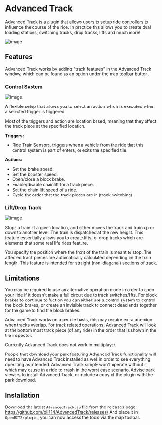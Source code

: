 # Advanced Track
Advanced Track is a plugin that allows users to setup ride controllers to influence the course of the ride. In practice this allows you to create 
dual loading stations, switching tracks, drop tracks, lifts and much more!

![image](https://user-images.githubusercontent.com/2348094/157124928-154b6feb-8111-40d9-acb4-9bb3d35f8d8c.png)

## Features
Advanced Track works by adding "track features" in the Advanced Track window, which can be found as an option under the map toolbar button.

### Control System
![image](https://user-images.githubusercontent.com/2348094/157124831-15c65217-9911-42bb-a84a-4436e0b6a667.png)

A flexible setup that allows you to select an action which is executed when a selected trigger is triggered.

Most of the triggers and action are location based, meaning that they affect the track piece at the specified location.

**Triggers:**
- Ride Train Sensors, triggers when a vehicle from the ride that this control system is part of enters, or exits the specified tile.

**Actions:**
- Set the brake speed.
- Set the booster speed.
- Open/close a block brake.
- Enable/disable chainlift for a track piece.
- Set the chain lift speed of a ride.
- Cycle the order that the track pieces are in (track switching).

### Lift/Drop Track
![image](https://user-images.githubusercontent.com/2348094/157124687-2802a110-f272-4454-820c-3becdde93517.png)

Stops a train at a given location, and either moves the track and train up or down to another level. The train is dispatched at the new height. This feature 
essentially allows you to create lifts, or drop tracks which are elements that some real life rides feature.

You specify the position where the front of the train is meant to stop. The affected track pieces are automatically calculated depending on the train length. 
This feature is intended for straight (non-diagonal) sections of track.

## Limitations
You may be required to use an alternative operation mode in order to open your ride if it doesn't make a full circuit due to track switches/lifts. For block brakes to continue to fuction you can either use a control system to control the block brakes, or create an invisible track to connect dead ends together for 
the game to find the block brakes.

Advanced Track works on a per tile basis, this may require extra attention when tracks overlap. For track related operations, Advanced Track will look at the 
bottom most track piece (of any ride) in the order that is shown in the tile inspector.

Currently Advanced Track does not work in multiplayer.

People that download your park featuring Advanced Track functionality will need to have Advanced Track installed as well in order to see everything operating 
as intended. Advanced Track simply won't operate without it, which may cause in a ride to crash in the worst case scenario. Advise park viewers to install 
Advanced Track, or include a copy of the plugin with the park download.

## Installation
Download the latest `AdvancedTrack.js` file from the releases page:
https://github.com/oli414/AdvancedTrack/releases/
And place it in `OpenRCT2/plugin`, you can now access the tools via the map toolbar.
